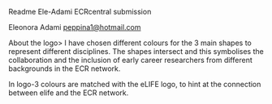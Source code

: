 Readme Ele-Adami ECRcentral submission

Eleonora Adami
peppina1@hotmail.com

About the logo>
I have chosen different colours for the 3 main shapes to represent different disciplines. 
The shapes intersect and this symbolises the collaboration and the inclusion of early career researchers from different backgrounds in the ECR network.

In logo-3 colours are matched with the eLIFE logo, to hint at the connection between elife and the ECR network.
